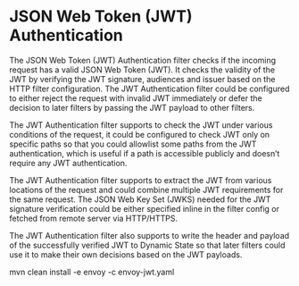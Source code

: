 # JSON Web Token (JWT) Authentication
The JSON Web Token (JWT) Authentication filter checks if the incoming request has a valid JSON Web Token (JWT). It checks the validity of the JWT by verifying the JWT signature, audiences and issuer based on the HTTP filter configuration. The JWT Authentication filter could be configured to either reject the request with invalid JWT immediately or defer the decision to later filters by passing the JWT payload to other filters.

The JWT Authentication filter supports to check the JWT under various conditions of the request, it could be configured to check JWT only on specific paths so that you could allowlist some paths from the JWT authentication, which is useful if a path is accessible publicly and doesn’t require any JWT authentication.

The JWT Authentication filter supports to extract the JWT from various locations of the request and could combine multiple JWT requirements for the same request. The JSON Web Key Set (JWKS) needed for the JWT signature verification could be either specified inline in the filter config or fetched from remote server via HTTP/HTTPS.

The JWT Authentication filter also supports to write the header and payload of the successfully verified JWT to Dynamic State so that later filters could use it to make their own decisions based on the JWT payloads.

mvn clean install -e 
envoy -c envoy-jwt.yaml
